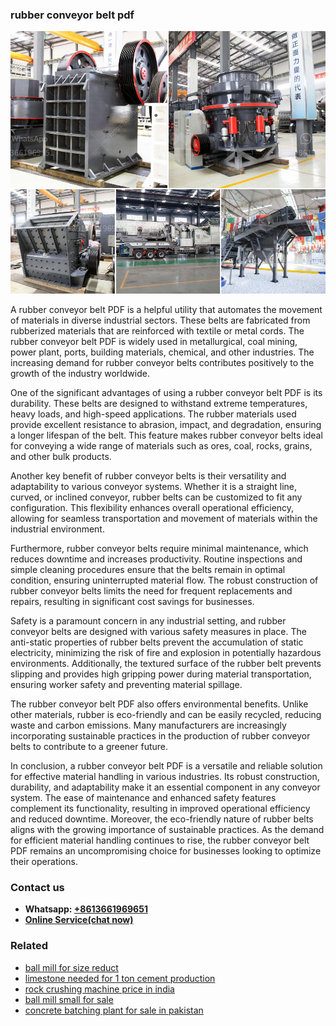 <h3>rubber conveyor belt pdf</h3><img src='1708408540.jpg' alt=''><p>A rubber conveyor belt PDF is a helpful utility that automates the movement of materials in diverse industrial sectors. These belts are fabricated from rubberized materials that are reinforced with textile or metal cords. The rubber conveyor belt PDF is widely used in metallurgical, coal mining, power plant, ports, building materials, chemical, and other industries. The increasing demand for rubber conveyor belts contributes positively to the growth of the industry worldwide.</p><p>One of the significant advantages of using a rubber conveyor belt PDF is its durability. These belts are designed to withstand extreme temperatures, heavy loads, and high-speed applications. The rubber materials used provide excellent resistance to abrasion, impact, and degradation, ensuring a longer lifespan of the belt. This feature makes rubber conveyor belts ideal for conveying a wide range of materials such as ores, coal, rocks, grains, and other bulk products.</p><p>Another key benefit of rubber conveyor belts is their versatility and adaptability to various conveyor systems. Whether it is a straight line, curved, or inclined conveyor, rubber belts can be customized to fit any configuration. This flexibility enhances overall operational efficiency, allowing for seamless transportation and movement of materials within the industrial environment.</p><p>Furthermore, rubber conveyor belts require minimal maintenance, which reduces downtime and increases productivity. Routine inspections and simple cleaning procedures ensure that the belts remain in optimal condition, ensuring uninterrupted material flow. The robust construction of rubber conveyor belts limits the need for frequent replacements and repairs, resulting in significant cost savings for businesses.</p><p>Safety is a paramount concern in any industrial setting, and rubber conveyor belts are designed with various safety measures in place. The anti-static properties of rubber belts prevent the accumulation of static electricity, minimizing the risk of fire and explosion in potentially hazardous environments. Additionally, the textured surface of the rubber belt prevents slipping and provides high gripping power during material transportation, ensuring worker safety and preventing material spillage.</p><p>The rubber conveyor belt PDF also offers environmental benefits. Unlike other materials, rubber is eco-friendly and can be easily recycled, reducing waste and carbon emissions. Many manufacturers are increasingly incorporating sustainable practices in the production of rubber conveyor belts to contribute to a greener future.</p><p>In conclusion, a rubber conveyor belt PDF is a versatile and reliable solution for effective material handling in various industries. Its robust construction, durability, and adaptability make it an essential component in any conveyor system. The ease of maintenance and enhanced safety features complement its functionality, resulting in improved operational efficiency and reduced downtime. Moreover, the eco-friendly nature of rubber belts aligns with the growing importance of sustainable practices. As the demand for efficient material handling continues to rise, the rubber conveyor belt PDF remains an uncompromising choice for businesses looking to optimize their operations.</p><h3>Contact us</h3><ul><li><strong>Whatsapp:&nbsp;<a href="https://wa.me/8613661969651">+8613661969651</a></strong></li><li><a href="https://swt.shibang-china.com/?git&amp;zhl&amp;rubber conveyor belt pdf"><strong>Online Service(chat now)</strong></a></li></ul><h3>Related</h3><ul><li><a href='ball mill for size reduct.md'>ball mill for size reduct</a></li><li><a href='limestone needed for 1 ton cement production.md'>limestone needed for 1 ton cement production</a></li><li><a href='rock crushing machine price in india.md'>rock crushing machine price in india</a></li><li><a href='ball mill small for sale.md'>ball mill small for sale</a></li><li><a href='concrete batching plant for sale in pakistan.md'>concrete batching plant for sale in pakistan</a></li></ul>